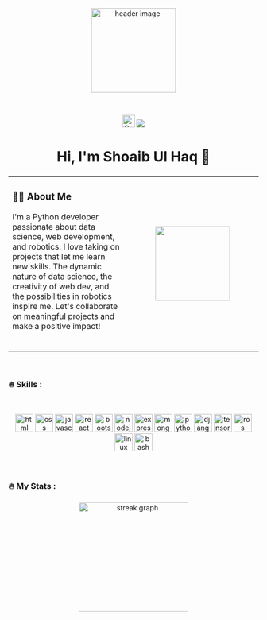 <div align="center">
  <img src="https://raw.githubusercontent.com/halfrost/halfrost/master/icons/header_.png" height="170" alt="header image">
</div>

<br><div align="center">
<img src="https://img.shields.io/static/v1?message=Coding%20wizard&logo=Harry-Potter&label=&color=black&logoColor=white&labelColor=&style=for-the-badge" height="25" alt="Cartoon wizard coding"/>
<img src="https://visitor-badge.laobi.icu/badge?page_id=shoaibulhaque.shoaibulhaque&"  />

</div>

###




###

<h1 align="center">Hi, I'm Shoaib Ul Haq 👋</h1>

###

<table> <tr> <td> <h3 align="left">👩‍💻 About Me</h3>
<p align="left"></b>I'm a Python developer passionate about data science, web development, and robotics. I love taking on projects that let me learn new skills. The dynamic nature of data science, the creativity of web dev, and the possibilities in robotics inspire me. Let's collaborate on meaningful projects and make a positive impact!</b></p><br> </td> <td width="250"> <div align="center"> <img height="150" src="https://media.tenor.com/images/b7939d73d32cb3ce5e48a80dd35dc599/tenor.gif" /> </div> </td> </tr> </table><br>

###

<div align="center">

<h3 align="left">🔥   Skills :</h3><br><br>

<img src="https://skillicons.dev/icons?i=html" alt="html" width="36" height="36"/>

<img src="https://skillicons.dev/icons?i=css" alt="css" width="36" height="36"/>

<img src="https://skillicons.dev/icons?i=js" alt="javascript" width="36" height="36"/>

<img src="https://skillicons.dev/icons?i=react" alt="react" width="36" height="36"/>

<img src="https://skillicons.dev/icons?i=bootstrap" alt="bootstrap" width="36" height="36"/> 

<img src="https://skillicons.dev/icons?i=nodejs" alt="nodejs" width="36" height="36"/>

<img src="https://skillicons.dev/icons?i=express" alt="express" width="36" height="36"/>

<img src="https://skillicons.dev/icons?i=mongodb" alt="mongodb" width="36" height="36"/>

<img src="https://skillicons.dev/icons?i=python" alt="python" width="36" height="36"/>

<img src="https://skillicons.dev/icons?i=django" alt="django" width="36" height="36"/>

<img src="https://skillicons.dev/icons?i=tensorflow" alt="tensorflow" width="36" height="36"/>

<img src="https://skillicons.dev/icons?i=ros" alt="ros" width="36" height="36"/>

<img src="https://skillicons.dev/icons?i=linux" alt="linux" width="36" height="36"/>

<img src="https://skillicons.dev/icons?i=bash" alt="bash" width="36" height="36"/>

</div><br><br>


###

<h3 align="left">🔥   My Stats :</h3>

###

<div align="center">
  <img src="https://streak-stats.demolab.com?user=shoaibulhaque&locale=en&mode=daily&theme=dark&hide_border=false&border_radius=5&order=3" height="220" alt="streak graph"  />
</div>

###
